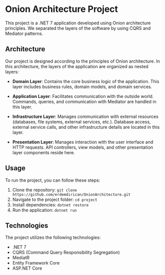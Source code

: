# Onion Architecture Project

This project is a .NET 7 application developed using Onion architecture principles. We separated the layers of the software by using CQRS and Mediator patterns.

## Architecture

Our project is designed according to the principles of Onion architecture. In this architecture, the layers of the application are organized as nested layers:

- **Domain Layer**: Contains the core business logic of the application. This layer includes business rules, domain models, and domain services.

- **Application Layer**: Facilitates communication with the outside world. Commands, queries, and communication with Mediator are handled in this layer.

- **Infrastructure Layer**: Manages communication with external resources (databases, file systems, external services, etc.). Database access, external service calls, and other infrastructure details are located in this layer.

- **Presentation Layer**: Manages interaction with the user interface and HTTP requests. API controllers, view models, and other presentation layer components reside here.

## Usage

To run the project, you can follow these steps:

1. Clone the repository: `git clone https://github.com/erdemdirican/OnionArchitecture.git`
2. Navigate to the project folder: `cd project`
3. Install dependencies: `dotnet restore`
4. Run the application: `dotnet run`

## Technologies

The project utilizes the following technologies:

- .NET 7
- CQRS (Command Query Responsibility Segregation)
- MediatR
- Entity Framework Core
- ASP.NET Core
